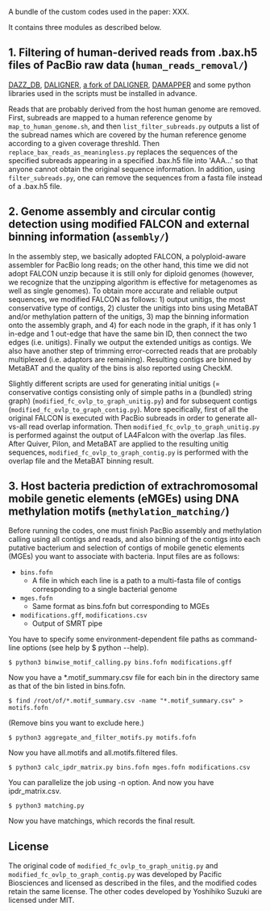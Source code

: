 A bundle of the custom codes used in the paper: XXX.

It contains three modules as described below.


## 1. Filtering of human-derived reads from .bax.h5 files of PacBio raw data (`human_reads_removal/`)

[DAZZ_DB](https://github.com/thegenemyers/DAZZ_DB), [DALIGNER](https://github.com/thegenemyers/DALIGNER), [a fork of DALIGNER](https://github.com/PacificBiosciences/DALIGNER), [DAMAPPER](https://github.com/thegenemyers/DAMAPPER) and some python libraries used in the scripts must be installed in advance.

Reads that are probably derived from the host human genome are removed. First, subreads are mapped to a human reference genome by `map_to_human_genome.sh`, and then `list_filter_subreads.py` outputs a list of the subread names which are covered by the human reference genome according to a given coverage threshld. Then `replace_bax_reads_as_meaningless.py` replaces the sequences of the specified subreads appearing in a specified .bax.h5 file into 'AAA...' so that anyone cannot obtain the original sequence information. In addition, using `filter_subreads.py`, one can remove the sequences from a fasta file instead of a .bax.h5 file.


## 2. Genome assembly and circular contig detection using modified FALCON and external binning information (`assembly/`)

In the assembly step, we basically adopted FALCON, a polyploid-aware assembler for PacBio long reads; on the other hand, this time we did not adopt FALCON unzip because it is still only for diploid genomes (however, we recognize that the unzipping algorithm is effective for metagenomes as well as single genomes). To obtain more accurate and reliable output sequences, we modified FALCON as follows: 1) output unitigs, the most conservative type of contigs, 2) cluster the unitigs into bins using MetaBAT and/or methylation pattern of the unitigs, 3) map the binning information onto the assembly graph, and 4) for each node in the graph, if it has only 1 in-edge and 1 out-edge that have the same bin ID, then connect the two edges (i.e. unitigs). Finally we output the extended unitigs as contigs. We also have another step of trimming error-corrected reads that are probably multiplexed (i.e. adaptors are remaining). Resulting contigs are binned by MetaBAT and the quality of the bins is also reported using CheckM.

Slightly different scripts are used for generating initial unitigs (= conservative contigs consisting only of simple paths in a (bundled) string graph) (`modified_fc_ovlp_to_graph_unitig.py`) and for subsequent contigs (`modified_fc_ovlp_to_graph_contig.py`). More specifically, first of all the original FALCON is executed with PacBio subreads in order to generate all-vs-all read overlap information. Then `modified_fc_ovlp_to_graph_unitig.py` is performed against the output of LA4Falcon with the overlap .las files. After Quiver, Pilon, and MetaBAT are applied to the resulting unitig sequences, `modified_fc_ovlp_to_graph_contig.py` is performed with the overlap file and the MetaBAT binning result.


## 3. Host bacteria prediction of extrachromosomal mobile genetic elements (eMGEs) using DNA methylation motifs (`methylation_matching/`)

Before running the codes, one must finish PacBio assembly and methylation calling using all contigs and reads, and also binning of the contigs into each putative bacterium and selection of contigs of mobile genetic elements (MGEs) you want to associate with bacteria. Input files are as follows:

* `bins.fofn`
  * A file in which each line is a path to a multi-fasta file of contigs corresponding to a single bacterial genome
* `mges.fofn`
  * Same format as bins.fofn but corresponding to MGEs
* `modifications.gff`, `modifications.csv`
  * Output of SMRT pipe

You have to specify some environment-dependent file paths as command-line options (see help by $ python <program> --help).

```
$ python3 binwise_motif_calling.py bins.fofn modifications.gff
```

Now you have a *.motif_summary.csv file for each bin in the directory same as that of the bin listed in bins.fofn.

```
$ find /root/of/*.motif_summary.csv -name "*.motif_summary.csv" > motifs.fofn
```

(Remove bins you want to exclude here.)

```
$ python3 aggregate_and_filter_motifs.py motifs.fofn
```

Now you have all.motifs and all.motifs.filtered files.

```
$ python3 calc_ipdr_matrix.py bins.fofn mges.fofn modifications.csv
```

You can parallelize the job using -n option. And now you have ipdr_matrix.csv.

```
$ python3 matching.py
```

Now you have matchings, which records the final result.


## License

The original code of `modified_fc_ovlp_to_graph_unitig.py` and `modified_fc_ovlp_to_graph_contig.py` was developed by Pacific Biosciences and licensed as described in the files, and the modified codes retain the same license. The other codes developed by Yoshihiko Suzuki are licensed under MIT.